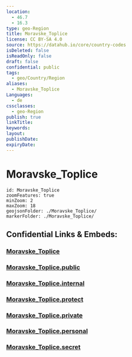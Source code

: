 ```yaml
---
location:
  - 46.7
  - 16.3
type: geo-Region
title: Moravske_Toplice
license: CC BY-SA 4.0
source: https://datahub.io/core/country-codes
isDeleted: false
isReadOnly: false
draft: false
confidential: public
tags:
  - geo/Country/Region
aliases:
  - Moravske_Toplice
Languages:
  - de
cssclasses:
  - geo-Region
publish: true
linkTitle:
keywords:
layout:
publishDate:
expiryDate:
---
```


# Moravske_Toplice

```leaflet
id: Moravske_Toplice
zoomFeatures: true 
minZoom: 2 
maxZoom: 18
geojsonFolder: ./Moravske_Toplice/
markerFolder: ./Moravske_Toplice/
```


## Confidential Links & Embeds: 

### [Moravske_Toplice](/_Standards/Earth/Continent/Europe/Europe~Central/Slovenia/Regions~Slovenia/Pomurska/counties~Pomurska/Moravske_Toplice.md) 

### [Moravske_Toplice.public](/_public/Earth/Continent/Europe/Europe~Central/Slovenia/Regions~Slovenia/Pomurska/counties~Pomurska/Moravske_Toplice.public.md) 

### [Moravske_Toplice.internal](/_internal/Earth/Continent/Europe/Europe~Central/Slovenia/Regions~Slovenia/Pomurska/counties~Pomurska/Moravske_Toplice.internal.md) 

### [Moravske_Toplice.protect](/_protect/Earth/Continent/Europe/Europe~Central/Slovenia/Regions~Slovenia/Pomurska/counties~Pomurska/Moravske_Toplice.protect.md) 

### [Moravske_Toplice.private](/_private/Earth/Continent/Europe/Europe~Central/Slovenia/Regions~Slovenia/Pomurska/counties~Pomurska/Moravske_Toplice.private.md) 

### [Moravske_Toplice.personal](/_personal/Earth/Continent/Europe/Europe~Central/Slovenia/Regions~Slovenia/Pomurska/counties~Pomurska/Moravske_Toplice.personal.md) 

### [Moravske_Toplice.secret](/_secret/Earth/Continent/Europe/Europe~Central/Slovenia/Regions~Slovenia/Pomurska/counties~Pomurska/Moravske_Toplice.secret.md)

